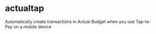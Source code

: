 # actualtap
Automatically create transactions in Actual Budget when you use Tap-to-Pay on a mobile device
